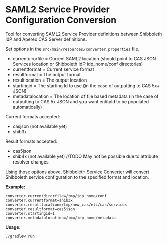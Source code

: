 # SAML2 Service Provider Configuration Conversion

Tool for converting SAML2 Service Provider definitions between Shibboleth IdP and Apereo CAS Server definitions.

Set options in the `src/main/resources/converter.properties` file.
- currentdirorfile =   Current SAML2 location (should point to CAS JSON Services location or Shibboleth IdP idp_home/conf directories)
- currentformat =   Current service format
- resultformat =   The output format
- resultlocation =   The output location
- startingid = The starting Id to use (in the case of outputting to CAS 5x+ JSON)
- metadatalocation = The location of file based metadata (in the case of outputting to CAS 5x JSON and you want entityId to be populated automatically)

Current formats accepted: 
-    casjson (not available yet)
-    shib3x
    
Result formats accepted:
-    cas5json
-    shib4x (not available yet) //TODO May not be possible due to attribute resolver changes

Using those options above, Shibboleth Service Converter will convert Shibboleth service configuration
to the specified format and location.

**Example:** 
```
converter.currentdirorfile=/tmp/idp_home/conf
converter.currentformat=shib3x
converter.resultlocation=/tmp/new_cas/etc/cas/services
converter.resultformat=cas5json
converter.startingid=1
converter.metadatalocation=/tmp/idp_home/metadata
``` 

**Usage:**

`./gradlew run`